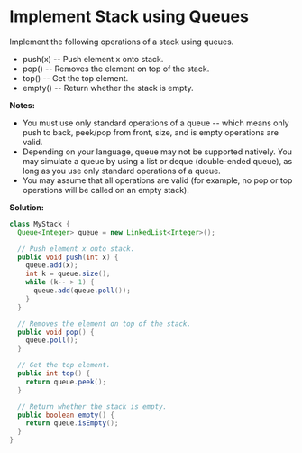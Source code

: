# Implement Stack using Queues

Implement the following operations of a stack using queues.

* push(x) -- Push element x onto stack.
* pop() -- Removes the element on top of the stack.
* top() -- Get the top element.
* empty() -- Return whether the stack is empty.

**Notes:**

* You must use only standard operations of a queue -- which means only push to back, peek/pop from front, size, and is empty operations are valid.
* Depending on your language, queue may not be supported natively. You may simulate a queue by using a list or deque (double-ended queue), as long as you use only standard operations of a queue.
* You may assume that all operations are valid (for example, no pop or top operations will be called on an empty stack).

**Solution:**
```java
class MyStack {
  Queue<Integer> queue = new LinkedList<Integer>();

  // Push element x onto stack.
  public void push(int x) {
    queue.add(x);
    int k = queue.size();
    while (k-- > 1) {
      queue.add(queue.poll());
    }
  }

  // Removes the element on top of the stack.
  public void pop() {
    queue.poll();
  }

  // Get the top element.
  public int top() {
    return queue.peek();
  }

  // Return whether the stack is empty.
  public boolean empty() {
    return queue.isEmpty();
  }
}
```